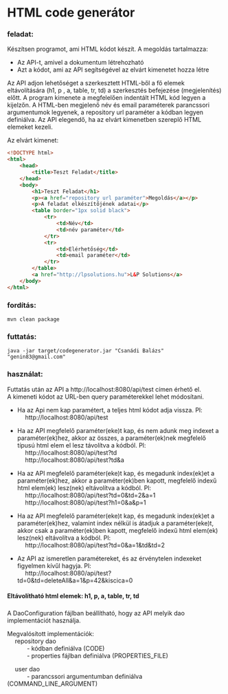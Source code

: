 # HTML code generátor

### feladat:
Készítsen programot, ami HTML kódot készít. A megoldás tartalmazza:
- Az API-t, amivel a dokumentum létrehozható
- Azt a kódot, ami az API segítségével az elvárt kimenetet hozza létre

Az API adjon lehetőséget a szerkesztett HTML-ből a fő elemek eltávolítására (h1, p , a, table,
tr, td) a szerkesztés befejezése (megjelenítés) előtt. A program kimenete a megfelelően
indentált HTML kód legyen a kijelzőn. A HTML-ben megjelenő név és email paraméterek
parancssori argumentumok legyenek, a repository url paraméter a kódban legyen definiálva.
Az API elegendő, ha az elvárt kimenetben szereplő HTML elemeket kezeli.

Az elvárt kimenet:
```html
<!DOCTYPE html>
<html>
    <head>
        <title>Teszt Feladat</title>
    </head>
    <body>
        <h1>Teszt Feladat</h1>
        <p><a href="repository url paraméter">Megoldás</a></p>
        <p>A feladat elkészítőjének adatai</p>
        <table border="1px solid black">
            <tr>
                <td>Név</td>
                <td>név paraméter</td>
            </tr>
            <tr>
                <td>Elérhetőség</td>
                <td>email paraméter</td>
            </tr>
        </table>
        <a href="http://lpsolutions.hu">L&P Solutions</a>
    </body>
</html>
```
### fordítás:
```shell
mvn clean package
```

### futtatás:
```shell
java -jar target/codegenerator.jar "Csanádi Balázs" "genin83@gmail.com"
```

### használat:
Futtatás után az API a http://localhost:8080/api/test címen érhető el.  
A kimeneti kódot az URL-ben query paraméterekkel lehet módosítani.

- Ha az Api nem kap paramétert, a teljes html kódot adja vissza. Pl:  
  &emsp; http://localhost:8080/api/test


- Ha az API megfelelő paraméter(eke)t kap, és nem adunk meg indexet a paraméter(ek)hez, akkor az összes, a paraméter(ek)nek megfelelő típusú html elem el lesz távolítva a kódból. Pl:  
  &emsp; http://localhost:8080/api/test?td  
  &emsp; http://localhost:8080/api/test?td&a  


- Ha az API megfelelő paraméter(eke)t kap, és megadunk index(ek)et a paraméter(ek)hez, akkor a paraméter(ek)ben kapott, megfelelő indexű html elem(ek) lesz(nek) eltávolítva a kódból. Pl:  
  &emsp; http://localhost:8080/api/test?td=0&td=2&a=1  
  &emsp; http://localhost:8080/api/test?h1=0&a&p=1  


- Ha az API megfelelő paraméter(eke)t kap, és megadunk index(ek)et a paraméter(ek)hez, valamint index nélkül is átadjuk a paraméter(eke)t, akkor csak a paraméter(ek)ben kapott, megfelelő indexű html elem(ek) lesz(nek) eltávolítva a kódból. Pl:  
  &emsp; http://localhost:8080/api/test?td=0&a=1&td&td=2  


- Az API az ismeretlen paramétereket, és az érvénytelen indexeket figyelmen kívűl hagyja. Pl:  
  &emsp; http://localhost:8080/api/test?td=0&td=deleteAll&a=1&p=42&kiscica=0  

#### Eltávolítható html elemek: h1, p, a, table, tr, td
###

A DaoConfiguration fájlban beállítható, hogy az API melyik dao implementációt használja.  

Megvalósított implementációk:  
&emsp; repository dao  
&emsp;&emsp;&emsp; - kódban definiálva (CODE)  
&emsp;&emsp;&emsp; - properties fájlban definiálva (PROPERTIES_FILE)  

&emsp; user dao  
&emsp;&emsp;&emsp; - parancssori argumentumban definiálva (COMMAND_LINE_ARGUMENT)  
